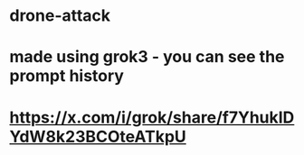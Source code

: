 # drone-attack
# made using grok3 - you can see the prompt history 
# https://x.com/i/grok/share/f7YhukIDYdW8k23BCOteATkpU

